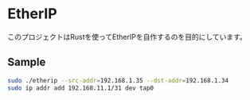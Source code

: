 # EtherIP
このプロジェクトはRustを使ってEtherIPを自作するのを目的にしています。

## Sample
```sh
sudo ./etherip --src-addr=192.168.1.35 --dst-addr=192.168.1.34
sudo ip addr add 192.168.11.1/31 dev tap0
```
